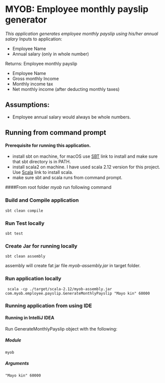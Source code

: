 # MYOB: Employee monthly payslip generator
*This application generates employee monthly payslip using his/her annual salary*
Inputs to application:
- Employee Name
- Annual salary (only in whole number)

Returns: Employee monthly payslip
- Employee Name
- Gross monthly Income
- Monthly income tax
- Net monthly income (after deducting monthly taxes)

## Assumptions:
- Employee annual salary would always be whole numbers.


## Running from command prompt

#### Prerequisite for running this application.

* install sbt on machine, for macOS use [SBT] link to install and make sure that sbt directory is in PATH. 
* install scala2 on machine. I have used scala 2.12 version for this project. Use [Scala] link to install scala.
* make sure sbt and scala runs from command prompt.


####From root folder *myob* run following command
### Build and Compile application

    sbt clean compile

### Run Test locally

    sbt test

### Create Jar for running locally

    sbt clean assembly

assembly will create fat jar file *myob-assembly.jar* in target folder.

### Run application locally

     scala -cp ./target/scala-2.12/myob-assembly.jar com.myob.employee.payslip.GenerateMonthlyPayslip "Mayo kin" 60000


### Running application from using IDE
#### Running in IntelliJ IDEA
Run GenerateMonthlyPayslip object with the following:

##### Module
    myob

##### Arguments
    "Mayo kin" 60000


[SBT]: https://www.scala-sbt.org/1.x/docs/Installing-sbt-on-Mac.html
[Scala]: https://www.scala-lang.org/download/
